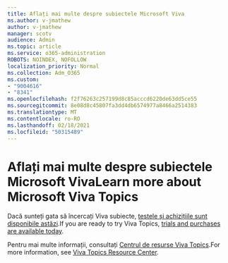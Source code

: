```yaml
---
title: Aflați mai multe despre subiectele Microsoft Viva
ms.author: v-jmathew
author: v-jmathew
manager: scotv
audience: Admin
ms.topic: article
ms.service: o365-administration
ROBOTS: NOINDEX, NOFOLLOW
localization_priority: Normal
ms.collection: Adm_O365
ms.custom:
- "9004616"
- "8341"
ms.openlocfilehash: f2f76263c257199d8c85acccd6220de63dd5ce55
ms.sourcegitcommit: 8e08d8c45807fa3dd4db6574977a8466a2514383
ms.translationtype: MT
ms.contentlocale: ro-RO
ms.lasthandoff: 02/18/2021
ms.locfileid: "50315489"
---
```

# <a name="learn-more-about-microsoft-viva-topics"></a><span data-ttu-id="5eece-102">Aflați mai multe despre subiectele Microsoft Viva</span><span class="sxs-lookup"><span data-stu-id="5eece-102">Learn more about Microsoft Viva Topics</span></span>

<span data-ttu-id="5eece-103">Dacă sunteți gata să încercați Viva subiecte, [testele și achizițiile sunt disponibile astăzi](https://aka.ms/BuyVivaTopics).</span><span class="sxs-lookup"><span data-stu-id="5eece-103">If you are ready to try Viva Topics, [trials and purchases are available today](https://aka.ms/BuyVivaTopics).</span></span>

<span data-ttu-id="5eece-104">Pentru mai multe informații, consultați [Centrul de resurse Viva Topics](https://aka.ms/viva/topics/resources).</span><span class="sxs-lookup"><span data-stu-id="5eece-104">For more information, see [Viva Topics Resource Center](https://aka.ms/viva/topics/resources).</span></span>
